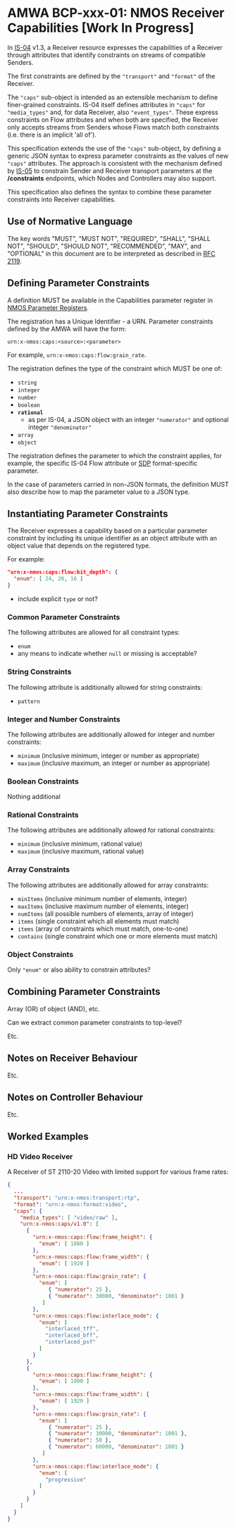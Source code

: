 # AMWA BCP-xxx-01: NMOS Receiver Capabilities \[Work In Progress\]

In [IS-04][] v1.3, a Receiver resource expresses the capabilities of a Receiver through attributes that identify constraints on streams of compatible Senders.

The first constraints are defined by the `"transport"` and `"format"` of the Receiver.

The `"caps"` sub-object is intended as an extensible mechanism to define finer-grained constraints. IS-04 itself defines attributes in `"caps"` for `"media_types"` and, for data Receiver, also  `"event_types"`. These express constraints on Flow attributes and when both are specified, the Receiver only accepts streams from Senders whose Flows match both constraints (i.e. there is an implicit 'all of').

This specification extends the use of the `"caps"` sub-object, by defining a generic JSON syntax to express parameter constraints as the values of new `"caps"` attributes. The approach is consistent with the mechanism defined by [IS-05][] to constrain Sender and Receiver transport parameters at the **/constraints** endpoints, which Nodes and Controllers may also support.

This specification also defines the syntax to combine these parameter constraints into Receiver capabilities.

## Use of Normative Language

The key words "MUST", "MUST NOT", "REQUIRED", "SHALL", "SHALL NOT", "SHOULD", "SHOULD NOT", "RECOMMENDED", "MAY", and "OPTIONAL" in this document are to be interpreted as described in [RFC 2119][RFC-2119].

## Defining Parameter Constraints

A definition MUST be available in the Capabilities parameter register in [NMOS Parameter Registers][].

The registration has a Unique Identifier - a URN. Parameter constraints defined by the AMWA will have the form:
```
urn:x-nmos:caps:<source>:<parameter>
```

For example, `urn:x-nmos:caps:flow:grain_rate`.

The registration defines the type of the constraint which MUST be one of:
  * `string`
  * `integer`
  * `number`
  * `boolean`
  * **`rational`**
    * as per IS-04, a JSON object with an integer `"numerator"` and optional integer `"denominator"`
  * `array`
  * `object`

The registration defines the parameter to which the constraint applies, for example, the specific IS-04 Flow attribute or [SDP][] format-specific parameter.

In the case of parameters carried in non-JSON formats, the definition MUST also describe how to map the parameter value to a JSON type.

## Instantiating Parameter Constraints

The Receiver expresses a capability based on a particular parameter constraint by including its unique identifier as an object attribute with an object value that depends on the registered type.

For example:

```json
"urn:x-nmos:caps:flow:bit_depth": {
  "enum": [ 24, 20, 16 ]
}
```

* include explicit `type` or not?

### Common Parameter Constraints

The following attributes are allowed for all constraint types:

* `enum`
* any means to indicate whether `null` or missing is acceptable?

### String Constraints

The following attribute is additionally allowed for string constraints:

* `pattern`

### Integer and Number Constraints

The following attributes are additionally allowed for integer and number constraints:

* `minimum` (inclusive minimum, integer or number as appropriate)
* `maximum` (inclusive maximum, an integer or number as appropriate)

### Boolean Constraints

Nothing additional

### Rational Constraints

The following attributes are additionally allowed for rational constraints:

* `minimum` (inclusive minimum, rational value)
* `maximum` (inclusive maximum, rational value)

### Array Constraints

The following attributes are additionally allowed for array constraints:

* `minItems` (inclusive minimum number of elements, integer)
* `maxItems` (inclusive maximum number of elements, integer)
* `numItems` (all possible numbers of elements, array of integer)
* `items` (single constraint which all elements must match)
* `items` (array of constraints which must match, one-to-one)
* `contains` (single constraint which one or more elements must match)

### Object Constraints

Only `"enum"` or also ability to constrain attributes?

## Combining Parameter Constraints

Array (OR) of object (AND), etc.

Can we extract common parameter constraints to top-level?

Etc.

## Notes on Receiver Behaviour

Etc.

## Notes on Controller Behaviour

Etc.

## Worked Examples

### HD Video Receiver

A Receiver of ST 2110-20 Video with limited support for various frame rates:

```json
{
  ...
  "transport": "urn:x-nmos:transport:rtp",
  "format": "urn:x-nmos:format:video",
  "caps": {
    "media_types": [ "video/raw" ],
    "urn:x-nmos:caps/v1.0": [
      {
        "urn:x-nmos:caps:flow:frame_height": {
          "enum": [ 1080 ]
        },
        "urn:x-nmos:caps:flow:frame_width": {
          "enum": [ 1920 ]
        },
        "urn:x-nmos:caps:flow:grain_rate": {
          "enum": [
             { "numerator": 25 },
             { "numerator": 30000, "denominator": 1001 }
           ]
        },
        "urn:x-nmos:caps:flow:interlace_mode": {
          "enum": [
            "interlaced_tff",
            "interlaced_bff",
            "interlaced_psf"
          ]
        }
      },
      {
        "urn:x-nmos:caps:flow:frame_height": {
          "enum": [ 1080 ]
        },
        "urn:x-nmos:caps:flow:frame_width": {
          "enum": [ 1920 ]
        },
        "urn:x-nmos:caps:flow:grain_rate": {
          "enum": [
             { "numerator": 25 },
             { "numerator": 30000, "denominator": 1001 },
             { "numerator": 50 },
             { "numerator": 60000, "denominator": 1001 }
           ]
        },
        "urn:x-nmos:caps:flow:interlace_mode": {
          "enum": [
            "progressive"
          ]
        }
      }
    ]
  }
}
```

[IS-04]: https://amwa-tv.github.io/nmos-discovery-registration/ "AMWA IS-04 NMOS Discovery and Registration Specification"

[IS-05]: https://amwa-tv.github.io/nmos-device-connection-management/ "AMWA IS-05 NMOS Device Connection Management Specification"

[NMOS Parameter Registers]: https://amwa-tv.github.io/nmos-parameter-registers "Common parameter values for AMWA NMOS Specifications"

[RFC-2119]: https://tools.ietf.org/html/rfc2119 "Key words for use in RFCs to Indicate Requirement Levels"

[SDP]: https://tools.ietf.org/html/rfc4566 "SDP: Session Description Protocol"

<!--stackedit_data:
eyJkaXNjdXNzaW9ucyI6eyJTVjMyamRabEZ2S1dHZDE0Ijp7In
N0YXJ0IjoyOTkxLCJlbmQiOjMwMDIsInRleHQiOiIqIGBwYXR0
ZXJuYCJ9LCI5S2FXNDAzbmFEcExMWUltIjp7InN0YXJ0Ijo0MD
Y3LCJlbmQiOjQxMDEsInRleHQiOiIjIyBHcm91cGluZyBQYXJh
bWV0ZXIgQ29uc3RyYWludHMifSwiSEVhdUNTRkhPMWFKQ3lHZC
I6eyJzdGFydCI6MzUwOCwiZW5kIjozNTI5LCJ0ZXh0IjoiIyMj
IEFycmF5IENvbnN0cmFpbnRzIn0sIlN2cHdEVXdCa2N1UmVNc1
IiOnsic3RhcnQiOjM5ODcsImVuZCI6NDAwOSwidGV4dCI6IiMj
IyBPYmplY3QgQ29uc3RyYWludHMifSwia0lHN3U3aXMwaDZONF
VoVCI6eyJzdGFydCI6MjY4NiwiZW5kIjoyNzE5LCJ0ZXh0Ijoi
KiBpbmNsdWRlIGV4cGxpY2l0IGB0eXBlYCBvciBub3Q/In0sIm
tNZFpZSlpId1FKVmxMUTgiOnsic3RhcnQiOjIwNDEsImVuZCI6
MjA2MywidGV4dCI6IiogYGFycmF5YFxuICAqIGBvYmplY3RgIn
19LCJjb21tZW50cyI6eyJWTVA4YThaRE83RkhCSEJaIjp7ImRp
c2N1c3Npb25JZCI6IlNWMzJqZFpsRnZLV0dkMTQiLCJzdWIiOi
JnaDozMTc2MTE1OCIsInRleHQiOiJOb3RlOiBgbWluTGVuZ3Ro
YCBhbmQgYG1heExlbmd0aGAgY2FuIGJlIGFjY29tcGxpc2hlZC
B3aXRoIHJlZ2V4IGBwYXR0ZXJuYCIsImNyZWF0ZWQiOjE2MDI3
NTg1OTg3MDZ9LCJwQ2haNmU3S083T2VsRmJxIjp7ImRpc2N1c3
Npb25JZCI6IjlLYVc0MDNuYURwTExZSW0iLCJzdWIiOiJnaDoz
MTc2MTE1OCIsInRleHQiOiJEbyB3ZSBuZWVkIHRvIGRlZmluZS
BhIHRlcm0gbGlrZSAnb3BlcmF0aW5nIHBvaW50JyBvciAnbW9k
ZSc/IiwiY3JlYXRlZCI6MTYwMjc2MDc1MjkyMn0sIk54UzVsUE
1uZk9vT0M2RWwiOnsiZGlzY3Vzc2lvbklkIjoiSEVhdUNTRkhP
MWFKQ3lHZCIsInN1YiI6ImdoOjMxNzYxMTU4IiwidGV4dCI6Ik
JleW9uZCBzY29wZSBlbnRpcmVseT8gT3IgYWxsb3cgc29tZSBv
ciBhbGwgb2YgdGhlc2UgYXR0cmlidXRlcz8iLCJjcmVhdGVkIj
oxNjAyNzYwNzkwNzY4fSwiSmNUb1dUNVNGcnZ3bU5QQSI6eyJk
aXNjdXNzaW9uSWQiOiJTdnB3RFV3QmtjdVJlTXNSIiwic3ViIj
oiZ2g6MzE3NjExNTgiLCJ0ZXh0IjoiQmV5b25kIHNjb3BlIG9y
IG5vdD8iLCJjcmVhdGVkIjoxNjAyNzYwODA3MzMyfSwiTWttak
hybFhDS3hiTkJYaiI6eyJkaXNjdXNzaW9uSWQiOiJrSUc3dTdp
czBoNk40VWhUIiwic3ViIjoiZ2g6MzE3NjExNTgiLCJ0ZXh0Ij
oiT3BlbiBxdWVzdGlvbiAtIGlmIENvbnRyb2xsZXJzIGFyZSBS
RUNPTU1FTkRFRCB0byBpZ25vcmUgcGFyYW1ldGVyIGNvbnN0cm
FpbnRzIHRoZXkgZG9uJ3QgcmVjb2duaXplLCB3aHkgaXMgaXQg
bmVjZXNzYXJ5PyIsImNyZWF0ZWQiOjE2MDI3NjA4NTk3MjV9LC
JMWG8wWmFscVZPMldHcTduIjp7ImRpc2N1c3Npb25JZCI6ImtN
ZFpZSlpId1FKVmxMUTgiLCJzdWIiOiJnaDozMTc2MTE1OCIsIn
RleHQiOiJCZXlvbmQgc2NvcGU/IFNlZSBiZWxvdy4uLiIsImNy
ZWF0ZWQiOjE2MDI3NjEwMjg5MzF9fSwiaGlzdG9yeSI6Wy0yMD
Q3NzAyMzMyLDIwNDExOTI5NjRdfQ==
-->